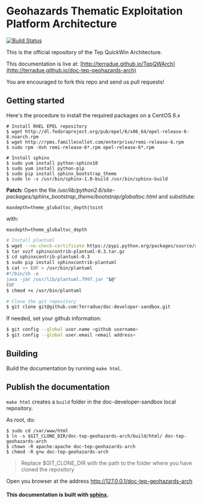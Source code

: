 # Geohazards Thematic Exploitation Platform Architecture

[![Build Status](https://build.terradue.com/buildStatus/icon?job=tep.doc-tep-geohazards-arch)](https://build.terradue.com/job/tep.doc-tep-geohazards-arch/)

This is the official repository of the Tep QuickWin Architecture. 

This documentation is live at:
[http://terradue.github.io/TepQWArch](http://terradue.github.io/doc-tep-geohazards-arch)

You are encouraged to fork this repo and send us pull requests!

## Getting started

Here's the procedure to install the required packages on a CentOS 6.x

```
# Install RHEL EPEL repository
$ wget http://dl.fedoraproject.org/pub/epel/6/x86_64/epel-release-6-8.noarch.rpm
$ wget http://rpms.famillecollet.com/enterprise/remi-release-6.rpm
$ sudo rpm -Uvh remi-release-6*.rpm epel-release-6*.rpm

# Install sphinx
$ sudo yum install python-sphinx10
$ sudo yum install python-pip
$ sudo pip install sphinx_bootstrap_theme
$ sudo ln -s /usr/bin/sphinx-1.0-build /usr/bin/sphinx-build
```

**Patch:** Open the file */usr/lib/python2.6/site-packages/sphinx_bootstrap_theme/bootstrap/globaltoc.html* and substitute:

```
maxdepth=theme_globaltoc_depth|toint
```

with:

```
maxdepth=theme_globaltoc_depth
```

```bash
# Install plantuml
$ wget --no-check-certificate https://pypi.python.org/packages/source/s/sphinxcontrib-plantuml/sphinxcontrib-plantuml-0.3.tar.gz
$ tar xvzf sphinxcontrib-plantuml-0.3.tar.gz 
$ cd sphinxcontrib-plantuml-0.3
$ sudo pip install sphinxcontrib-plantuml
$ cat << EOF > /usr/bin/plantuml
#!/bin/sh -e
java -jar /usr/lib/plantuml.7997.jar "$@"
EOF
$ chmod +x /usr/bin/plantuml

# Clone the git repository
$ git clone git@github.com:Terradue/doc-developer-sandbox.git
```

If needed, set your github information:

```bash
$ git config --global user.name <github username>
$ git config --global user.email <email address>
```

## Building

Build the documentation by running ``make html``.


## Publish the documentation

``make html`` creates a ``build`` folder in the doc-developer-sandbox local repository.

As root, do:

```
$ sudo cd /var/www/html
$ ln -s $GIT_CLONE_DIR/doc-tep-geohazards-arch/build/html/ doc-tep-geohazards-arch
$ chown -R apache:apache doc-tep-geohazards-arch
$ chmod -R g+w doc-tep-geohazards-arch
```
> Replace $GIT_CLONE_DIR with the path to the folder where you have cloned the repository

Open you browser at the address http://127.0.0.1/doc-tep-geohazards-arch

#### This documentation is built with [sphinx](http://sphinx-doc.org/).
